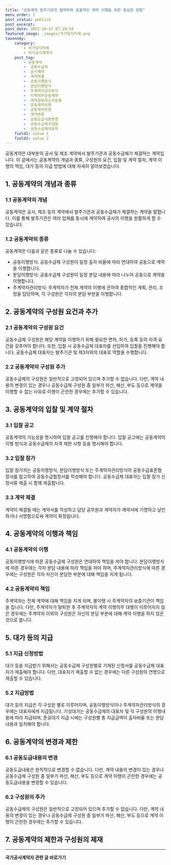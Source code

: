 ```yaml
---
title: "공동계약 발주기관과 협력하여 효율적인 계약 이행을 위한 중요한 방법"
menu_order: 1
post_status: publish
post_excerpt: 
post_date: 2023-10-17 07:28:54
featured_image: _images/국가및지자체.png
taxonomy:
    category:
        - 국가및지자체
        - 국가공사계약자
    post_tag:
        - 공동계약
        -  공동수급체
        -  공사계약
        -  계약체결
        -  공동이행방식
        -  분담이행방식
        -  주계약자관리방식
        -  지역의무공동계약
        -  계약참여최소지분율
        -  공동계약이행
        -  공동계약유형
        -  계약변경
        -  공동도급내용변경
        -  공동수급체구성원
        -  공동수급체대표자
    field1: value 1
    field2: value 2
---
```




공동계약은 대부분의 공사 및 제조 계약에서 발주기관과 공동수급체가 체결하는 계약입니다. 이 글에서는 공동계약의 개념과 종류, 구성원의 요건, 입찰 및 계약 절차, 계약 이행의 책임, 대가 등의 지급 방법에 대해 자세히 알아보겠습니다.

## 1. 공동계약의 개념과 종류

### 1.1 공동계약의 개념

공동계약은 공사, 제조 등의 계약에서 발주기관과 공동수급체가 체결하는 계약을 말합니다. 이를 통해 발주기관은 여러 업체를 동시에 계약하여 공사의 이행을 원활하게 할 수 있습니다.

### 1.2 공동계약의 종류

공동계약은 다음과 같은 종류로 나눌 수 있습니다:

- 공동이행방식: 공동수급체 구성원이 일정 출자 비율에 따라 연대하여 공동으로 계약을 이행합니다.
- 분담이행방식: 공동수급체 구성원이 일정 분담 내용에 따라 나누어 공동으로 계약을 이행합니다.
- 주계약자관리방식: 주계약자가 전체 계약의 이행에 관하여 종합적인 계획, 관리, 조정을 담당하며, 각 구성원은 각자의 분담 부분을 이행합니다.

## 2. 공동계약의 구성원 요건과 추가

### 2.1 공동계약의 구성원 요건

공동수급체 구성원은 해당 계약을 이행하기 위해 필요한 면허, 허가, 등록 등의 자격 요건을 갖추어야 합니다. 또한, 입찰 시 공동수급체 대표자를 선임하여 입찰을 진행해야 합니다. 공동수급체 대표자는 발주기관 및 제3자와의 대표로 역할을 수행합니다.

### 2.2 공동계약의 구성원 추가

공동수급체의 구성원은 일반적으로 고정되어 있으며 추가할 수 없습니다. 다만, 계약 내용의 변경이 있는 경우나 공동수급체 구성원 중 일부가 파산, 해산, 부도 등으로 계약을 이행할 수 없는 사유로 이행이 곤란한 경우에는 추가할 수 있습니다.

## 3. 공동계약의 입찰 및 계약 절차

### 3.1 입찰 공고

공동계약의 가능성을 명시하여 입찰 공고를 진행해야 합니다. 입찰 공고에는 공동계약의 이행 방식과 공동수급체의 자격 제한 사항 등을 명시해야 합니다.

### 3.2 입찰 참가

입찰 참가자는 공동이행방식, 분담이행방식 또는 주계약자관리방식의 공동수급표준협정서를 참고하여 공동수급협정서를 작성해야 합니다. 공동수급체 대표자는 입찰 참가 신청서류 제출 시 함께 제출합니다.

### 3.3 계약 체결

계약이 체결될 때는 계약서를 작성하고 담당 공무원과 계약자가 계약서에 기명하고 날인하거나 서명함으로써 계약이 확정됩니다.

## 4. 공동계약의 이행과 책임

### 4.1 공동계약의 이행

공동이행방식에 따른 공동수급체 구성원은 연대하여 책임을 져야 합니다. 분담이행방식에 따른 경우에는 각자 분담 내용에 따라 책임을 져야 하며, 주계약자관리방식에 따른 경우에는 구성원은 각자 자신이 분담한 부분에 대해 책임을 지게 됩니다.

### 4.2 공동계약의 책임

주계약자는 전체 계약에 대해 책임을 지게 되며, 불이행 시 주계약자의 보증기관이 책임을 집니다. 다만, 주계약자가 탈퇴한 후 주계약자의 계약 이행의무 대행이 이루어지지 않은 경우에는 주계약자 이외의 구성원은 자신의 분담 부분에 대해 계약 이행을 하지 않은 것으로 봅니다.

## 5. 대가 등의 지급

### 5.1 지급 신청방법

대가 등을 지급받기 위해서는 공동수급체 구성원별로 기재된 신청서를 공동수급체 대표자가 제출해야 합니다. 다만, 대표자가 제출할 수 없는 경우에는 다른 구성원의 연명으로 제출할 수 있습니다.

### 5.2 지급방법

대가 등의 지급은 각 구성원 별로 이루어지며, 공동이행방식이나 주계약자관리방식의 경우에는 대표자에게 지급됩니다. 기성대가는 공동수급체의 대표자 및 각 구성원의 이행내용에 따라 지급되며, 준공대가 지급 시에는 구성원별 총 지급금액이 출자비율 또는 분담내용과 일치해야 합니다.

## 6. 공동계약의 변경과 제한

### 6.1 공동도급내용의 변경

공동도급내용은 원칙적으로 변경할 수 없습니다. 다만, 계약 내용의 변경이 있는 경우나 공동수급체 구성원 중 일부가 파산, 해산, 부도 등으로 계약 이행이 곤란한 경우에는 공동도급내용을 변경할 수 있습니다.

### 6.2 구성원의 추가

공동수급체의 구성원은 일반적으로 고정되어 있으며 추가할 수 없습니다. 다만, 계약 내용의 변경이 있는 경우나 공동수급체 구성원 중 일부가 파산, 해산, 부도 등으로 계약 이행이 곤란한 경우에는 추가할 수 있습니다.

## 7. 공동계약의 제한과 구성원의 제재
<!-- wp:separator -->
<hr class="wp-block-separator has-alpha-channel-opacity"/>
<!-- /wp:separator -->
<!-- wp:group {"backgroundColor":"base","layout":{"type":"constrained"}} -->
<div class="wp-block-group has-base-background-color has-background"><!-- wp:paragraph {"align":"center","fontSize":"large"} -->
<p class="has-text-align-center has-large-font-size"><strong>국가공사계약자 관련 글 바로가기</strong></p>
<!-- /wp:paragraph -->


<!-- wp:latest-posts
{"categories":[{"id":6878,"count":19,"description":"","link":"https://uknowlaw.com/category/%ea%b5%ad%ea%b0%80%ea%b3%b5%ec%82%ac%ea%b3%84%ec%95%bd%ec%9e%90/","name":"국가공사계약자","slug":"국가공사계약자","taxonomy":"category","parent":0,"meta":[],"_links":{"self":[{"href":"https://uknowlaw.com/wp-json/wp/v2/categories/6878"}],"collection":[{"href":"https://uknowlaw.com/wp-json/wp/v2/categories"}],"about":[{"href":"https://uknowlaw.com/wp-json/wp/v2/taxonomies/category"}],"wp:post_type":[{"href":"https://uknowlaw.com/wp-json/wp/v2/posts?categories=6878"}],"curies":[{"name":"wp","href":"https://api.w.org/{rel}","templated":true}]}}],"postsToShow":100,"excerptLength":28,"postLayout":"grid","columns":2,"featuredImageAlign":"left","featuredImageSizeSlug":"large","fontSize":"medium"} /--></div>
<!-- /wp:group -->